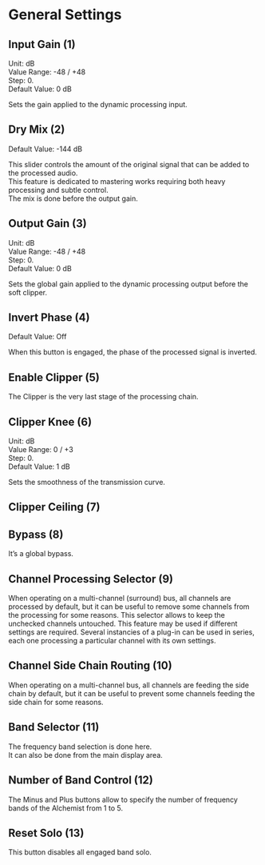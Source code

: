 # General Settings

## Input Gain (1)

Unit: dB  
Value Range: -48 / +48  
Step: 0.  
Default Value: 0 dB

Sets the gain applied to the dynamic processing input.


## Dry Mix (2)
Default Value: -144 dB

This slider controls the amount of the original signal that can be added to the processed audio.  
This feature is dedicated to mastering works requiring both heavy processing and subtle control.  
The mix is done before the output gain.


## Output Gain (3)

Unit: dB  
Value Range: -48 / +48  
Step: 0.  
Default Value: 0 dB

Sets the global gain applied to the dynamic processing output before the soft clipper.


## Invert Phase (4)
Default Value: Off

When this button is engaged, the phase of the processed signal is inverted.


## Enable Clipper (5)

The Clipper is the very last stage of the processing chain.


## Clipper Knee (6)

Unit: dB  
Value Range: 0 / +3   
Step: 0.  
Default Value: 1 dB

Sets the smoothness of the transmission curve.


## Clipper Ceiling (7)

## Bypass (8)

It’s a global bypass.


## Channel Processing Selector (9)

When operating on a multi-channel (surround) bus, all channels are processed by default, but it can be useful to
remove some channels from the processing for some reasons. This selector allows to keep the unchecked channels
untouched. This feature may be used if different settings are required. Several instancies of a plug-in can be used
in series, each one processing a particular channel with its own settings.


## Channel Side Chain Routing (10)

When operating on a multi-channel bus, all channels are feeding the side chain by default, but it can be useful to
prevent some channels feeding the side chain for some reasons.


## Band Selector (11)

The frequency band selection is done here.  
It can also be done from the main display area.


## Number of Band Control (12)

The Minus and Plus buttons allow to specify the number of frequency bands of the Alchemist from 1 to 5.


## Reset Solo (13)

This button disables all engaged band solo.
